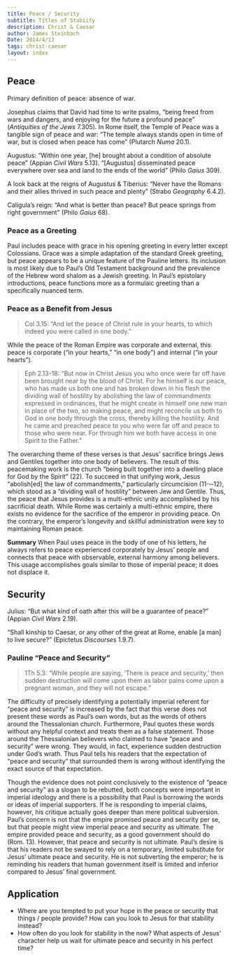 ```yaml
---
title: Peace / Security
subtitle: Titles of Stabiity
description: Christ & Caesar
author: James Steinbach
Date: 2014/4/13
tags: christ-caesar
layout: index
---
```


## Peace

Primary definition of peace: absence of war.

Josephus claims that David had time to write psalms, “being freed from wars and dangers, and enjoying for the future a profound peace” (*Antiquities of the Jews* 7.305). In Rome itself, the Temple of Peace was a tangible sign of peace and war: “The temple always stands open in time of war, but is closed when peace has come” (Plutarch *Numa* 20.1).

Augustus: “Within one year, [he] brought about a condition of absolute peace” (Appian *Civil Wars* 5.13). “[Augustus] disseminated peace everywhere over sea and land to the ends of the world” (Philo *Gaius* 309).

A look back at the reigns of Augustus & Tiberius: “Never have the Romans and their allies thrived in such peace and plenty” (Strabo *Geography* 6.4.2).

Caligula’s reign: “And what is better than peace? But peace springs from right government” (Philo *Gaius* 68).

### Peace as a Greeting

Paul includes peace with grace in his opening greeting in every letter except Colossians. Grace was a simple adaptation of the standard Greek greeting, but peace appears to be a unique feature of the Pauline letters. Its inclusion is most likely due to Paul’s Old Testament background and the prevalence of the Hebrew word shalom as a Jewish greeting. In Paul’s epistolary introductions, peace functions more as a formulaic greeting than a specifically nuanced term.

### Peace as a Benefit from Jesus

> Col 3.15: “And let the peace of Christ rule in your hearts, to which indeed you were called in one body.”

While the peace of the Roman Empire was corporate and external, this peace is corporate (“in your hearts,” “in one body”) and internal (“in your hearts”).

> Eph 2.13-18: “But now in Christ Jesus you who once were far off have been brought near by the blood of Christ. For he himself is our peace, who has made us both one and has broken down in his flesh the dividing wall of hostility by abolishing the law of commandments expressed in ordinances, that he might create in himself one new man in place of the two, so making peace, and might reconcile us both to God in one body through the cross, thereby killing the hostility. And he came and preached peace to you who were far off and peace to those who were near. For through him we both have access in one Spirit to the Father.”

The overarching theme of these verses is that Jesus’ sacrifice brings Jews and Gentiles together into one body of believers. The result of this peacemaking work is the church “being built together into a dwelling place for God by the Spirit” (22). To succeed in that unifying work, Jesus “abolish[ed] the law of commandments,” particularly circumcision (11-­‐‑12), which stood as a “dividing wall of hostility” between Jew and Gentile. Thus, the peace that Jesus provides is a multi-­ethnic unity accomplished by his sacrificial death. While Rome was certainly a multi-­ethnic empire, there exists no evidence for the sacrifice of the emperor in providing peace. On the contrary, the emperor’s longevity and skillful administration were key to maintaining Roman peace.

**Summary** When Paul uses peace in the body of one of his letters, he always refers to peace experienced corporately by Jesus’ people and connects that peace with observable, external harmony among believers. This usage accomplishes goals similar to those of imperial peace; it does not displace it.

## Security

Julius: “But what kind of oath after this will be a guarantee of peace?” (Appian *Civil Wars* 2.19).

“Shall kinship to Caesar, or any other of the great at Rome, enable [a man] to live secure?” (Epictetus *Discourses* 1.9.7).

### Pauline “Peace and Security”

> 1Th 5.3: “While people are saying, ‘There is peace and security,’ then sudden destruction will come upon them as labor pains come upon a pregnant woman, and they will not escape.”

The difficulty of precisely identifying a potentially imperial referent for “peace and security” is increased by the fact that this verse does not present these words as Paul’s own words, but as the words of others around the Thessalonian church. Furthermore, Paul quotes these words without any helpful context and treats them as a false statement. Those around the Thessalonian believers who claimed to have “peace and security” were wrong. They would, in fact, experience sudden destruction under God’s wrath. Thus Paul tells his readers that the expectation of “peace and security” that surrounded them is wrong without identifying the exact source of that expectation.

Though the evidence does not point conclusively to the existence of “peace and security” as a slogan to be rebutted, both concepts were important in imperial ideology and there is a possibility that Paul is borrowing the words or ideas of imperial supporters. If he is responding to imperial claims, however, his critique actually goes deeper than mere political subversion. Paul’s concern is not that the empire promised peace and security per se, but that people might view imperial peace and security as ultimate. The empire provided peace and security, as a good government should do (Rom. 13). However, that peace and security is not ultimate. Paul’s desire is that his readers not be swayed to rely on a temporary, limited substitute for Jesus’ ultimate peace and security. He is not subverting the emperor; he is reminding his readers that human government itself is limited and inferior compared to Jesus’ final government.

## Application

* Where are you tempted to put your hope in the peace or security that things / people provide? How can you look to Jesus for that  stability instead?
* How often do you look for stability in the now? What aspects of Jesus’ character help us wait for ultimate peace and security in his perfect time?
